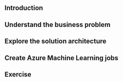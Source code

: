 ## Introduction
## Understand the business problem
## Explore the solution architecture
## Create Azure Machine Learning jobs
## Exercise